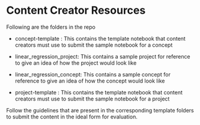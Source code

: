 # Content Creator Resources

Following are the folders in the repo

- concept-template : This contains the template notebook that content creators must use to submit the sample notebook for a concept

- linear_regression_project: This contains a sample project for reference to give an idea of how the project would look like

- linear_regression_concept: This contains a sample concept for reference to give an idea of how the concept would look like

- project-template : This contains the template notebook that content creators must use to submit the sample notebook for a project


Follow the guidelines that are present in the corresponding template folders to submit the content in the ideal form for evaluation.